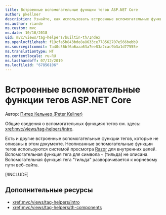 ```yaml
---
title: Встроенные вспомогательные функции тегов ASP.NET Core
author: pkellner
description: Узнайте, как использовать встроенные вспомогательные функции тегов ASP.NET Core для более эффективной работы.
ms.author: riande
ms.custom: mvc
ms.date: 10/10/2018
uid: mvc/views/tag-helpers/builtin-th/Index
ms.openlocfilehash: f19cfa5b843bde8a8633ce778562707e566bebb9
ms.sourcegitcommit: 7a40c56bf6a6aaa63a7ee83a2cac9b3a1d77555e
ms.translationtype: HT
ms.contentlocale: ru-RU
ms.lasthandoff: 07/12/2019
ms.locfileid: "67856106"
---
```

# <a name="aspnet-core-built-in-tag-helpers"></a>Встроенные вспомогательные функции тегов ASP.NET Core

Автор: [Питер Кельнер (Peter Kellner)](https://peterkellner.net)

Общие сведения о вспомогательных функциях тегов см. здесь: <xref:mvc/views/tag-helpers/intro>.

Есть и другие встроенные вспомогательные функции тегов, которые не описаны в этом документе. Неописанные вспомогательные функции тегов используются системой просмотра [Razor](xref:mvc/views/razor) для внутренних целей. Вспомогательная функция тега для символа `~` (тильда) не описана. Вспомогательная функция тега "тильда" разворачивается к корневому пути веб-сайта.

[!INCLUDE[](~/includes/built-in-TH.md)]

## <a name="additional-resources"></a>Дополнительные ресурсы

* <xref:mvc/views/tag-helpers/intro>
* <xref:mvc/views/tag-helpers/th-components>
